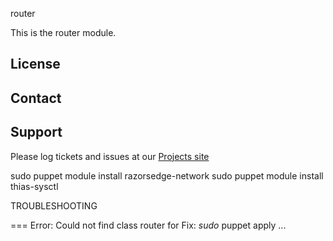 
router

This is the router module.

License
-------


Contact
-------


Support
-------

Please log tickets and issues at our [Projects site](http://projects.example.com)

sudo puppet module install razorsedge-network
sudo puppet module install thias-sysctl

TROUBLESHOOTING

=== Error: Could not find class router for 
Fix: _sudo_ puppet apply ...

